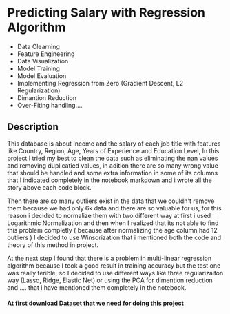 # Predicting Salary with Regression Algorithm

+ Data Clearning
+ Feature Engineering
+ Data Visualization
+ Model Training
+ Model Evaluation
+ Implementing Regression from Zero (Gradient Descent, L2 Regularization)
+ Dimantion Reduction
+ Over-Fiting handling....

## Description
This database is about Income and the salary of each job title with features like Country, Region, Age, Years of Experience and Education Level, In this project I tried my best to clean the data such as eliminating the nan values and removing duplicatied values, in adition there are so many wrong value that should be handled and some extra information in some of its columns that I indicated completely in the notebook markdown and i wrote all the story above each code block.

Then there are so many outliers exist in the data that we couldn't remove them because we had only 6k data and there are so valuable for us, for this reason i decided to normalize them with two different way at first i used Logarithmic Normalization and then when I realized that its not able to find this problem completly ( because after normalizing the age column had 12 outliers ) I decided to use Winsorization that i mentioned both the code and theory of this method in project. 

At the next step I found that there is a problem in multi-linear regression algorithm because I took a good result in training accuracy but the test one was really terible, so I decided to use different ways like three regularizaiton way (Lasso, Ridge, Elastic Net) or using the PCA for dimention reduction and .... that i have mentioned them completely in the notebook.

<h4>At first download <a href="https://drive.google.com/drive/folders/1nWPOFxK3YEh8MVKdWs8A37lXmhbx-7al?usp=sharing">Dataset</a> that we need for doing this project</h4>
